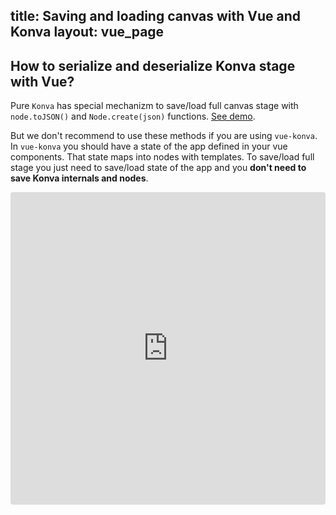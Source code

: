 title: Saving and loading canvas with Vue and Konva
layout: vue_page
---

## How to serialize and deserialize Konva stage with Vue?

Pure `Konva` has special mechanizm to save/load full canvas stage with `node.toJSON()` and `Node.create(json)` functions.
[See demo](/docs/data_and_serialization/Simple_Load.html).

But we don't recommend to use these methods if you are using `vue-konva`. In `vue-konva` you should have a state of the app defined in your vue components. That state maps into nodes with templates. To save/load full stage you just need to save/load state of the app and you **don't need to save Konva internals and nodes**.


<iframe src="https://codesandbox.io/embed/github/konvajs/site/tree/master/vue-demos/save-load?hidenavigation=1&view=split&fontsize=10&module=%2Fsrc%2FApp.vue" style="width:100%; height:500px; border:0; border-radius: 4px; overflow:hidden;" sandbox="allow-modals allow-forms allow-popups allow-scripts allow-same-origin"></iframe>